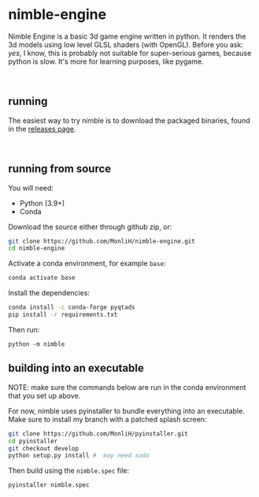 # nimble-engine

Nimble Engine is a basic 3d game engine written in python. 
It renders the 3d models using low level GLSL shaders (with OpenGL). 
Before you ask: *yes*, I know, this is probably not suitable for super-serious 
games, because python is slow. It's more for learning purposes, like pygame.

<br>

## running

The easiest way to try nimble is to download the packaged binaries, found in the [releases page](https://github.com/MonliH/nimble-engine/releases).

<br>

## running from source

You will need:

* Python (3.9+)
* Conda

Download the source either through github zip, or:
```bash
git clone https://github.com/MonliH/nimble-engine.git
cd nimble-engine
```

Activate a conda environment, for example `base`:

```bash
conda activate base
```

Install the dependencies:

```bash
conda install -c conda-forge pyqtads
pip install -r requirements.txt
```

Then run:

```
python -m nimble
```

## building into an executable

NOTE: make sure the commands below are run in the conda environment that 
you set up above.

For now, nimble uses pyinstaller to bundle everything into an executable. Make sure to install my branch with a patched splash screen:

```bash
git clone https://github.com/MonliH/pyinstaller.git
cd pyinstaller
git checkout develop
python setup.py install #  may need sudo
```

Then build using the `nimble.spec` file:

```bash
pyinstaller nimble.spec
```
